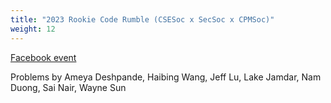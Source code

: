 ```yaml
---
title: "2023 Rookie Code Rumble (CSESoc x SecSoc x CPMSoc)"
weight: 12
---
```


[Facebook event](https://www.facebook.com/events/263381829605104)

Problems by Ameya Deshpande, Haibing Wang, Jeff Lu, Lake Jamdar, Nam Duong, Sai Nair, Wayne Sun